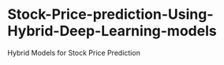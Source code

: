 # Stock-Price-prediction-Using-Hybrid-Deep-Learning-models
Hybrid Models for Stock Price Prediction

